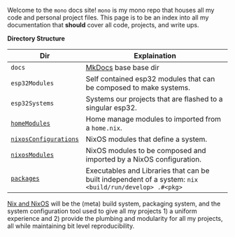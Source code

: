 Welcome to the `mono` docs site! `mono` is my mono repo that houses all my 
code and personal project files. This
page is to be an index into all my documentation that **should** cover all
code, projects, and write ups.
  
**Directory Structure**
  
| Dir | Explaination |
| --- | ------------ |
| `docs`                | [MkDocs](https://www.mkdocs.org/) base base dir |
| `esp32Modules`        | Self contained esp32 modules that can be composed to make systems. |
| `esp32Systems`        | Systems our projects that are flashed to a singular esp32. |
| [`homeModules`](#3-nixos-and-home-manager-modules)         | Home manage modules to imported from a `home.nix`. |
| [`nixosConfigurations`](#2-nixos-configurations) | NixOS modules that define a system. |
| [`nixosModules`](#3-nixos-and-home-manager-modules)        | NixOS modules to be composed and imported by a NixOS configuration. |
| [`packages`](#4-packages)            | Executables and Libraries that can be built independent of a system: `nix <build/run/develop> .#<pkg>` |
  
[Nix and NixOS](https://nixos.org/) will be the (meta) build system, packaging system, and the
system configuration tool used to give all my projects 1) a uniform experience and 2) provide the
plumbing and modularity for all my projects, all while maintaining bit level reproducibility.

